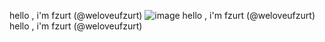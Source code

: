 hello , i'm fzurt (@weloveufzurt)
![image](https://user-images.githubusercontent.com/85123781/121802703-9f20ec00-cc35-11eb-9e8c-c14d6e7c3437.png) hello , i'm fzurt (@weloveufzurt)
hello , i'm fzurt (@weloveufzurt)
